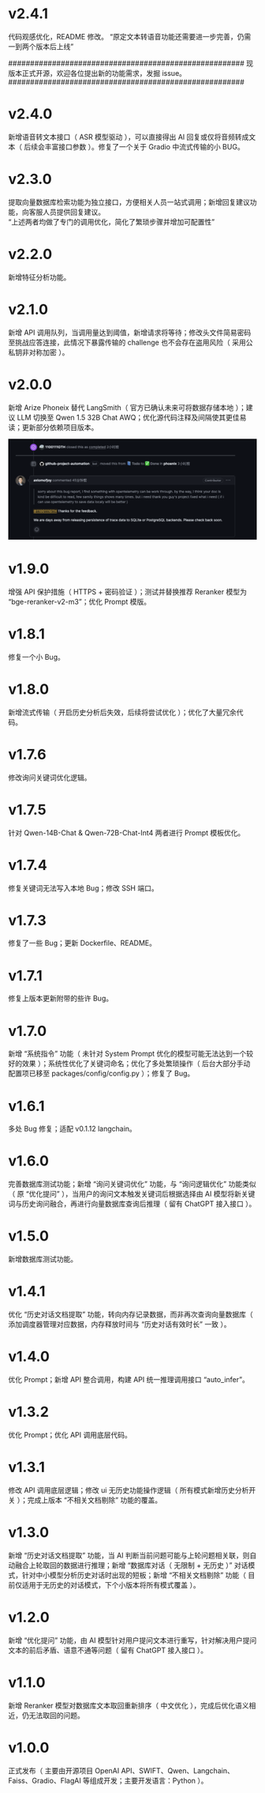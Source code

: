 # v2.4.1
代码观感优化，README 修改。
“原定文本转语音功能还需要进一步完善，仍需一到两个版本后上线”


######################################################
现版本正式开源，欢迎各位提出新的功能需求，发掘 issue。
######################################################


# v2.4.0
新增语音转文本接口（ ASR 模型驱动 ），可以直接得出 AI 回复或仅将音频转成文本（ 后续会丰富接口参数 ）。修复了一个关于 Gradio 中流式传输的小 BUG。

# v2.3.0
提取向量数据库检索功能为独立接口，方便相关人员一站式调用；新增回复建议功能，向客服人员提供回复建议。<br/>
“上述两者均做了专门的调用优化，简化了繁琐步骤并增加可配置性”

# v2.2.0
新增特征分析功能。

# v2.1.0
新增 API 调用队列，当调用量达到阈值，新增请求将等待；修改头文件简易密码至挑战应答连接，此情况下暴露传输的 challenge 也不会存在盗用风险（ 采用公私钥非对称加密 ）。

# v2.0.0
新增 Arize Phoneix 替代 LangSmith（ 官方已确认未来可将数据存储本地 ）；建议 LLM 切换至 Qwen 1.5 32B Chat AWQ；优化源代码注释及间隔使其更佳易读；更新部分依赖项目版本。

<img src="./CleanShot 2024-05-09 at 01.01.11.png" />

# v1.9.0
增强 API 保护措施（ HTTPS + 密码验证 ）；测试并替换推荐 Reranker 模型为 “bge-reranker-v2-m3”；优化 Prompt 模版。

# v1.8.1
修复一个小 Bug。

# v1.8.0
新增流式传输（ 开启历史分析后失效，后续将尝试优化 ）；优化了大量冗余代码。

# v1.7.6
修改询问关键词优化逻辑。

# v1.7.5
针对 Qwen-14B-Chat & Qwen-72B-Chat-Int4 两者进行 Prompt 模板优化。

# v1.7.4
修复关键词无法写入本地 Bug；修改 SSH 端口。

# v1.7.3
修复了一些 Bug；更新 Dockerfile、README。

# v1.7.1
修复上版本更新附带的些许 Bug。

# v1.7.0
新增 “系统指令” 功能（ 未针对 System Prompt 优化的模型可能无法达到一个较好的效果 ）；系统性优化了关键词命名；优化了多处繁琐操作（ 后台大部分手动配置项已移至 packages/config/config.py ）；修复了 Bug。

# v1.6.1
多处 Bug 修复；适配 v0.1.12 langchain。

# v1.6.0
完善数据库测试功能；新增 “询问关键词优化” 功能，与 “询问逻辑优化” 功能类似（ 原 “优化提问” ），当用户的询问文本触发关键词后根据选择由 AI 模型将新关键词与历史询问融合，再进行向量数据库查询后推理（ 留有 ChatGPT 接入接口 ）。

# v1.5.0
新增数据库测试功能。

# v1.4.1
优化 “历史对话文档提取” 功能，转向内存记录数据，而非再次查询向量数据库（ 添加调度器管理对应数据，内存释放时间与 “历史对话有效时长” 一致 ）。

# v1.4.0
优化 Prompt；新增 API 整合调用，构建 API 统一推理调用接口 “auto_infer”。

# v1.3.2
优化 Prompt；优化 API 调用底层代码。

# v1.3.1
修改 API 调用底层逻辑；修改 ui 无历史功能操作逻辑（ 所有模式新增历史分析开关 ）；完成上版本 “不相关文档剔除” 功能的覆盖。

# v1.3.0
新增 “历史对话文档提取” 功能，当 AI 判断当前问题可能与上轮问题相关联，则自动融合上轮取回的数据进行推理；新增 “数据库对话（ 无限制 + 无历史 ）” 对话模式，针对中小模型分析历史对话时出现的短板；新增 “不相关文档剔除” 功能（ 目前仅适用于无历史的对话模式，下个小版本将所有模式覆盖 ）。

# v1.2.0
新增 “优化提问” 功能，由 AI 模型针对用户提问文本进行重写，针对解决用户提问文本的前后矛盾、语意不通等问题（ 留有 ChatGPT 接入接口 ）。

# v1.1.0
新增 Reranker 模型对数据库文本取回重新排序（ 中文优化 ），完成后优化语义相近，仍无法取回的问题。

# v1.0.0
正式发布（ 主要由开源项目 OpenAI API、SWIFT、Qwen、Langchain、Faiss、Gradio、FlagAI 等组成开发；主要开发语言：Python ）。


